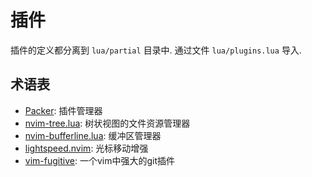 # 插件

插件的定义都分离到 `lua/partial` 目录中.
通过文件 `lua/plugins.lua` 导入.

## 术语表

- [Packer](./plugins/packer.md): 插件管理器
- [nvim-tree.lua](./plugins/nvim-tree.md): 树状视图的文件资源管理器
- [nvim-bufferline.lua](./plugins/nvim-bufferline.md): 缓冲区管理器
- [lightspeed.nvim](./plugins/lighspeed.md): 光标移动增强
- [vim-fugitive](./plugins/fugitive.md): 一个vim中强大的git插件
